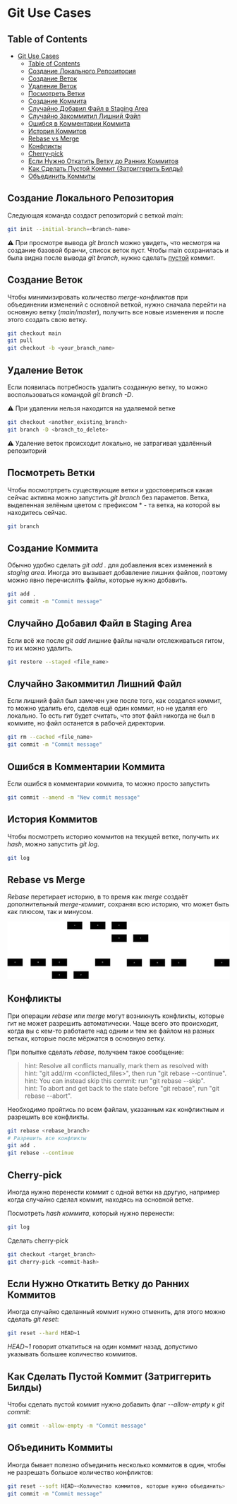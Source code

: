 # Git Use Cases

## Table of Contents
- [Git Use Cases](#git-use-cases)
  - [Table of Contents](#table-of-contents)
  - [Создание Локального Репозитория](#создание-локального-репозитория)
  - [Создание Веток](#создание-ветки)
  - [Удаление Веток](#удаление-веток)
  - [Посмотреть Ветки](#посмотреть-ветки)
  - [Создание Коммита](#создание-коммита)
  - [Случайно Добавил Файл в Staging Area](#случайно-добавил-файл-в-staging-area)
  - [Случайно Закоммитил Лишний Файл](#случайно-закоммитил-лишний-файл)
  - [Ошибся в Комментарии Коммита](#ошибся-в-комментарии-коммита)
  - [История Коммитов](#история-коммитов)
  - [Rebase vs Merge](#rebase-vs-merge)
  - [Конфликты](#конфликты)
  - [Cherry-pick](#cherry-pick)
  - [Если Нужно Откатить Ветку до Ранних Коммитов](#если-нужно-откатить-ветку-до-ранних-коммитов)
  - [Как Сделать Пустой Коммит (Затриггерить Билды)](#как-сделать-пустой-коммит-затриггерить-билды)
  - [Объединить Коммиты](#объединить-коммиты)


## Создание Локального Репозитория
Следующая команда создаст репозиторий с веткой *main*:

```bash
git init --initial-branch=<branch-name>
```

:warning: При просмотре вывода *git branch* можно увидеть, что несмотря на создание базовой бранчи, список веток пуст. Чтобы main сохранилась и была видна после вывода *git branch*, нужно сделать [пустой](#как-сделать-пустой-коммит-затриггерить-билды) коммит.

## Создание Веток
Чтобы минимизировать количество *merge-конфликтов* при объединении изменений с основной веткой, нужно сначала перейти на основную ветку (*main/master*), получить все новые изменения и после этого создать свою ветку.

```bash
git checkout main
git pull
git checkout -b <your_branch_name>
```

## Удаление Веток
Если появилась потребность удалить созданную ветку, то можно воспользоваться командой *git branch -D*.

:warning: При удалении нельзя находится на удаляемой ветке

```bash
git checkout <another_existing_branch>
git branch -D <branch_to_delete>
```

:warning: Удаление веток происходит локально, не затрагивая удалённый репозиторий

## Посмотреть Ветки
Чтобы посмотртреть существующие ветки и удостовериться какая сейчас активна можно запустить *git branch* без параметов. Ветка, выделенная зелёным цветом с префиксом * - та ветка, на которой вы находитесь сейчас.

```bash
git branch
```

## Создание Коммита
Обычно удобно сделать *git add .* для добавления всех изменений в *staging area*. Иногда это вызывает добавление лишних файлов, поэтому можно явно перечислять файлы, которые нужно добавить.

```bash
git add .
git commit -m "Commit message"
```

## Случайно Добавил Файл в Staging Area
Если всё же после *git add* лишние файлы начали отслеживаться гитом, то их можно удалить.

```bash
git restore --staged <file_name>
```

## Случайно Закоммитил Лишний Файл
Если лишний файл был замечен уже после того, как создался коммит, то можно удалить его, сделав ещё один коммит, но не удаляя его локально. То есть гит будет считать, что этот файл никогда не был в коммите, но файл останется в рабочей директории.

```bash
git rm --cached <file_name>
git commit -m "Commit message"
```

## Ошибся в Комментарии Коммита
Если ошибся в комментарии коммита, то можно просто запустить

```bash
git commit --amend -m "New commit message"
```

## История Коммитов
Чтобы посмотреть историю коммитов на текущей ветке, получить их *hash*, можно запустить *git log*.

```bash
git log
```

## Rebase vs Merge
*Rebase* перетирает историю, в то время как *merge* создаёт дополнительный *merge-коммит*, сохраняя всю историю, что может быть как плюсом, так и минусом.

<img src="./rebase-merge.svg">

## Конфликты
При операции *rebase* или *merge* могут возникнуть конфликты, которые гит не может разрешить автоматически. Чаще всего это происходит, когда вы с кем-то работаете над одним и тем же файлом на разных ветках, которые после мёржатся в основную ветку.

При попытке сделать *rebase*, получаем такое сообщение:

> hint: Resolve all conflicts manually, mark them as resolved with<br>
hint: "git add/rm <conflicted_files>", then run "git rebase --continue".<br>
hint: You can instead skip this commit: run "git rebase --skip".<br>
hint: To abort and get back to the state before "git rebase", run "git rebase --abort".

Необходимо пройтись по всем файлам, указанным как конфликтным и разрешить все конфликты.

```bash
git rebase <rebase_branch>
# Разрешить все конфликты
git add .
git rebase --continue
```

## Cherry-pick

Иногда нужно перенести коммит с одной ветки на другую, например когда случайно сделал коммит, находясь на основной ветке.

Посмотреть *hash коммита*, который нужно перенести:

```bash
git log
```

Сделать cherry-pick

```bash
git checkout <target_branch>
git cherry-pick <commit-hash>
```

## Если Нужно Откатить Ветку до Ранних Коммитов
Иногда случайно сделанный коммит нужно отменить, для этого можно сделать *git reset*:

```bash
git reset --hard HEAD~1
```

*HEAD~1* говорит откатиться на один коммит назад, допустимо указывать большее количество коммитов.

## Как Сделать Пустой Коммит (Затриггерить Билды)

Чтобы сделать пустой коммит нужно добавить флаг *--allow-empty* к *git commit*:

```bash
git commit --allow-empty -m "Commit message"
```

## Объединить Коммиты
Иногда бывает полезно объединить несколько коммитов в один, чтобы не разрешать большое количество конфликтов:

```bash
git reset --soft HEAD~<Количество коммитов, которые нужно объединить>
git commit -m "Commit message"
```
